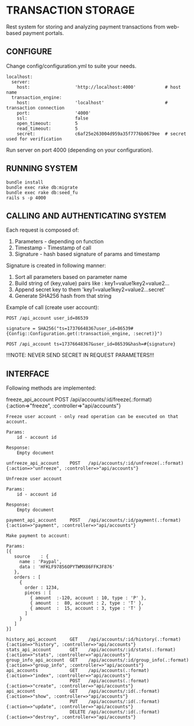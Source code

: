 TRANSACTION STORAGE
=======================

Rest system for storing and analyzing payment transactions from web-based payment portals.

CONFIGURE
-----------------------

Change config/configuration.yml to suite your needs.

```
localhost:
  server:
    host:                 'http://localhost:4000'           # host name
  transaction_engine:
    host:                 'localhost'                       # transaction connection
    port:                 '4000'                                      
    ssl:                  false
    open_timeout:         5
    read_timeout:         5
    secret:               c6af25e263004d959a35f7776b0679ee  # secret used for verification
```

Run server on port 4000 (depending on your configuration).

RUNNING SYSTEM
-----------------------

```
bundle install
bundle exec rake db:migrate
bundle exec rake db:seed_fu
rails s -p 4000
```


CALLING AND AUTHENTICATING SYSTEM
---------------------

Each request is composed of:

1. Parameters - depending on function
2. Timestamp - Timestamp of call
3. Signature  - hash based signature of params and timestamp


Signature is created in following manner:

1. Sort all parameters based on parameter name
2. Build string of (key,value) pairs like : key1=value1key2=value2...
3. Append secret key to them 'key1=value1key2=value2...secret'
4. Generate SHA256 hash from that string

Example of call (create user account):


```
POST /api_account user_id=86539

signature = SHA256("ts=17376648367user_id=86539#{Config::Configuration.get(:transaction_engine, :secret)}")

POST /api_account ts=17376648367&user_id=86539&hash=#{signature}
```


!!!NOTE: NEVER SEND SECRET IN REQUEST PARAMETERS!!!


INTERFACE
---------------------

Following methods are implemented:


freeze_api_account 		POST   /api/accounts/:id/freeze(.:format)     {:action=>"freeze", :controller=>"api/accounts"}

```
Freeze user account - only read operation can be executed on that account.

Params:
	id - account id
	
Response:
	Empty document
```



```
unfreeze_api_account 	POST   /api/accounts/:id/unfreeze(.:format)   {:action=>"unfreeze", :controller=>"api/accounts"}

Unfreeze user account 

Params:
	id - account id
	
Response:
	Empty document
```


```
payment_api_account 	POST   /api/accounts/:id/payment(.:format)    {:action=>"payment", :controller=>"api/accounts"}

Make payment to account:

Params: 
[{
   source    : {
     name : 'Paypal',
     data : 'HFKLF97856OPYTWMX86FFKJF876'
   },
   orders : [
     {
       order : 1234,
       pieces : [
         { amount  :-120, account : 10, type : 'P' },
         { amount  :  80, account : 2, type : 'T' },
         { amount  :  15, account : 3, type : 'T' }
       ]
     }
   ]
}]
```

```
history_api_account 	GET    /api/accounts/:id/history(.:format)    {:action=>"history", :controller=>"api/accounts"}
stats_api_account 		GET    /api/accounts/:id/stats(.:format)      {:action=>"stats", :controller=>"api/accounts"}
group_info_api_account 	GET    /api/accounts/:id/group_info(.:format) {:action=>"group_info", :controller=>"api/accounts"}
api_accounts 			GET    /api/accounts(.:format)                {:action=>"index", :controller=>"api/accounts"}
                    	POST   /api/accounts(.:format)                {:action=>"create", :controller=>"api/accounts"}
api_account 			GET    /api/accounts/:id(.:format)            {:action=>"show", :controller=>"api/accounts"}
                       	PUT    /api/accounts/:id(.:format)            {:action=>"update", :controller=>"api/accounts"}
                       	DELETE /api/accounts/:id(.:format)            {:action=>"destroy", :controller=>"api/accounts"}
```
